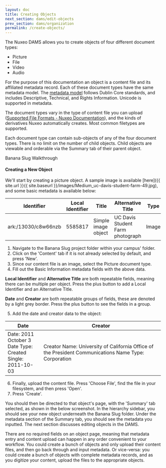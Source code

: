 ```yaml
---
layout: doc
title: Creating Objects
next_section: dams/edit-objects
prev_section: dams/organization
permalink: /create-objects/
---
```


The Nuxeo DAMS allows you to create objects of four different document types: 

- Picture
- File
- Video 
- Audio

For the purpose of this documentation an object is a content file and its affiliated metadata record. Each of these document types have the same metadata model. The [metadata model]() follows Dublin Core standards, and includes Descriptive, Technical, and Rights Information. Unicode is supported in metadata. 

<!---
TODO: metadata model document - link to ucldc wiki excel spreadsheet? 
--->

The document types vary in the type of content file you can upload ([Supported File Formats - Nuxeo Documentation](http://doc.nuxeo.com/display/public/USERDOC/Supported+File+Formats)), and the kinds of derivatives Nuxeo automatically creates. Most common filetypes are supported. 

Each document type can contain sub-objects of any of the four document types. There is no limit on the number of child objects. Child objects are viewable and orderable via the Summary tab of their parent object. 

<div class="walkthrough">Banana Slug Walkthrough</div>

#### Creating a New Object

We'll start by creating a picture object. A sample image is available [here]({{ site.url }}{{ site.baseurl }}/images/Medium_uc-davis-student-farm-49.jpg), and some basic metadata is available below:

| Identifier          | Local Identifier | Title               | Alternative Title                | Type  |
|---------------------|------------------|---------------------|----------------------------------|-------|
| ark:/13030/c8w66nzb | 5585817          | Simple image object | UC Davis Student Farm photograph | Image |

1. Navigate to the Banana Slug project folder within your campus' folder. 
2. Click on the 'Content' tab if it is not already selected by default, and press 'New'.
3. Since our content file is an image, select the Picture document type. 
4. Fill out the Basic Information metadata fields with the above data. 

<div class="note"><p><b>Local Identifier</b> and <b>Alternative Title</b> are both repeatable fields, meaning there can be multiple per object. Press the plus button to add a Local Identifier and an Alternative Title.</p><p><b>Date</b> and <b>Creator</b> are both repeatable groups of fields, these are denoted by a light grey border. Press the plus button to see the fields in a group.</p></div>

<ol start="5">
  <li>Add the date and creator data to the object:</li>
</ol>

<table>
  <thead>
    <tr>
      <th class="w-1-3">Date</th>
      <th>Creator</th>
    </tr>
  </thead>
  <tr>
    <td>
      Date: 2011 October 3<br>
      Date Type: Created<br>
      Single: 2011-10-03
    </td>
    <td>
      Creator Name: University of California Office of the President Communications
      Name Type: Corporation
    </td>
  </tr>
</table>

<ol start="6">
  <li>Finally, upload the content file. Press 'Choose File', find the file in your filesystem, and then press 'Open'.</li>
  <li>Press 'Create'.</li>
</ol>

<p>You should then be directed to that object's page, with the 'Summary' tab selected, as shown in the below screenshot. In the hierarchy sidebar, you should see your new object underneath the Banana Slug folder. Under the metadata section of the Summary tab, you should see the metadata you inputted. The next section discusses editing objects in the DAMS.</p>

<!--- 
TODO: screenshot
--->

<div class="note">There are no required fields on an object page, meaning that metadata entry and content upload can happen in any order convenient to your workflow. You could create a bunch of objects and only upload their content files, and then go back through and input metadata. Or vice-versa: you could create a bunch of objects with complete metadata records, and as you digitize your content, upload the files to the appropriate objects.</div>